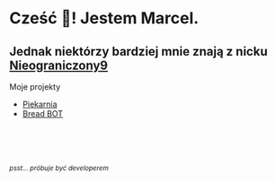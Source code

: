 # **Cześć 👋**! Jestem Marcel.<br>
## Jednak niektórzy bardziej mnie znają z nicku [Nieograniczony9](https://discord.com/users/691965619280674907)<br>
Moje projekty<br>
* [Piekarnia](https://discord.gg/nzq9SSv7Ut)
* [Bread BOT](https://discord.gg/GnxDydrdxz)

<br><br><br><br>
<sub>*psst... próbuje być developerem*</sub>
